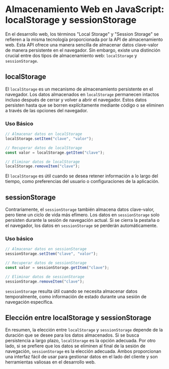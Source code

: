 # Almacenamiento Web en JavaScript: localStorage y sessionStorage

En el desarrollo web, los términos "Local Storage" y "Session Storage" se refieren a la misma tecnología proporcionada por la API de almacenamiento web. Esta API ofrece una manera sencilla de almacenar datos clave-valor de manera persistente en el navegador. Sin embargo, existe una distinción crucial entre dos tipos de almacenamiento web: `localStorage` y `sessionStorage`.

## localStorage

El `localStorage` es un mecanismo de almacenamiento persistente en el navegador. Los datos almacenados en `localStorage` permanecen intactos incluso después de cerrar y volver a abrir el navegador. Estos datos persisten hasta que se borren explícitamente mediante código o se eliminen a través de las opciones del navegador.

### Uso Básico

```javascript
// Almacenar datos en localStorage
localStorage.setItem("clave", "valor");

// Recuperar datos de localStorage
const valor = localStorage.getItem("clave");

// Eliminar datos de localStorage
localStorage.removeItem("clave");
```

El `localStorage` es útil cuando se desea retener información a lo largo del tiempo, como preferencias del usuario o configuraciones de la aplicación.

## sessionStorage

Contrariamente, el `sessionStorage` también almacena datos clave-valor, pero tiene un ciclo de vida más efímero. Los datos en `sessionStorage` solo persisten durante la sesión de navegación actual. Si se cierra la pestaña o el navegador, los datos en `sessionStorage` se perderán automáticamente.

### Uso básico

```javascript
// Almacenar datos en sessionStorage
sessionStorage.setItem("clave", "valor");

// Recuperar datos de sessionStorage
const valor = sessionStorage.getItem("clave");

// Eliminar datos de sessionStorage
sessionStorage.removeItem("clave");
```

`sessionStorage` resulta útil cuando se necesita almacenar datos temporalmente, como información de estado durante una sesión de navegación específica.

## Elección entre localStorage y sessionStorage

En resumen, la elección entre `localStorage` y `sessionStorage` depende de la duración que se desee para los datos almacenados. Si se busca persistencia a largo plazo, `localStorage` es la opción adecuada. Por otro lado, si se prefiere que los datos se eliminen al final de la sesión de navegación, `sessionStorage` es la elección adecuada. Ambos proporcionan una interfaz fácil de usar para gestionar datos en el lado del cliente y son herramientas valiosas en el desarrollo web.
